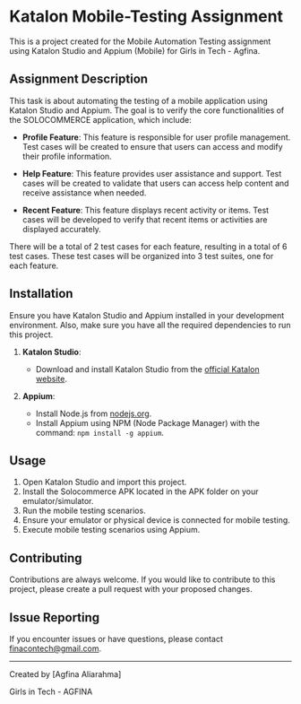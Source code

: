 # Katalon Mobile-Testing Assignment

This is a project created for the Mobile Automation Testing assignment using Katalon Studio and Appium (Mobile) for Girls in Tech - Agfina.

## Assignment Description

This task is about automating the testing of a mobile application using Katalon Studio and Appium. The goal is to verify the core functionalities of the SOLOCOMMERCE application, which include:

- **Profile Feature**: This feature is responsible for user profile management. Test cases will be created to ensure that users can access and modify their profile information.

- **Help Feature**: This feature provides user assistance and support. Test cases will be created to validate that users can access help content and receive assistance when needed.

- **Recent Feature**: This feature displays recent activity or items. Test cases will be developed to verify that recent items or activities are displayed accurately.

There will be a total of 2 test cases for each feature, resulting in a total of 6 test cases. These test cases will be organized into 3 test suites, one for each feature.


## Installation

Ensure you have Katalon Studio and Appium installed in your development environment. Also, make sure you have all the required dependencies to run this project.

1. **Katalon Studio**:
   - Download and install Katalon Studio from the [official Katalon website](https://www.katalon.com/download/).

2. **Appium**:
   - Install Node.js from [nodejs.org](https://nodejs.org/).
   - Install Appium using NPM (Node Package Manager) with the command: `npm install -g appium`.

## Usage

1. Open Katalon Studio and import this project.
2. Install the Solocommerce APK located in the APK folder on your emulator/simulator.
3. Run the mobile testing scenarios.
4. Ensure your emulator or physical device is connected for mobile testing.
5. Execute mobile testing scenarios using Appium.

## Contributing

Contributions are always welcome. If you would like to contribute to this project, please create a pull request with your proposed changes.

## Issue Reporting

If you encounter issues or have questions, please contact finacontech@gmail.com.

---
Created by [Agfina Aliarahma]

Girls in Tech - AGFINA
